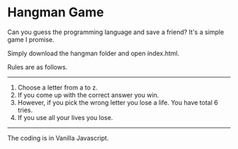 # Hangman Game

Can you guess the programming language and save a friend?
It's a simple game I promise.

Simply download the hangman folder and open index.html.


Rules are as follows.
________________________________________________________________________________________________________________
1. Choose a letter from a to z.
2. If you come up with the correct answer you win.
3. However, if you pick the wrong letter you lose a life. You have total 6 tries.
4. If you use all your lives you lose.
________________________________________________________________________________________________________________

The coding is in Vanilla Javascript.
